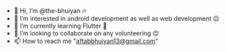 - 👋 Hi, I’m @the-bhuiyan 🔥
- 👀 I’m interested in android development as well as web development 😉
- 🌱 I’m currently learning Flutter 🚀
- 💞️ I’m looking to collaborate on any volunteering 😊
- 📫 How to reach me "aftabbhuiyan13@gmail.com" 

<!---
the-bhuiyan/the-bhuiyan is a ✨ special ✨ repository because its `README.md` (this file) appears on your GitHub profile.
You can click the Preview link to take a look at your changes.
--->
